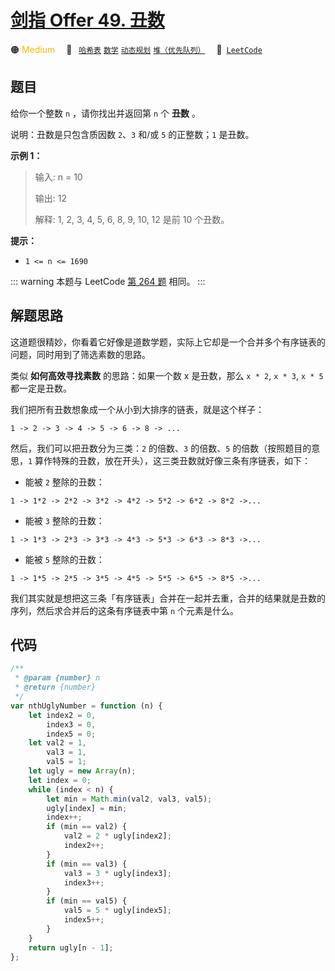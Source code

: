 # [剑指 Offer 49. 丑数](https://leetcode.cn/problems/chou-shu-lcof)

🟠 <font color=#ffb800>Medium</font>&emsp; 🔖&ensp; [`哈希表`](/outline/tag/hash-table.md) [`数学`](/outline/tag/math.md) [`动态规划`](/outline/tag/dynamic-programming.md) [`堆（优先队列）`](/outline/tag/heap-priority-queue.md)&emsp; 🔗&ensp;[`LeetCode`](https://leetcode.cn/problems/chou-shu-lcof)

## 题目

给你一个整数 `n` ，请你找出并返回第 `n` 个 **丑数** 。

说明：丑数是只包含质因数 `2`、`3` 和/或 `5` 的正整数；`1` 是丑数。

**示例 1：**

> 输入: n = 10
>
> 输出: 12
>
> 解释: 1, 2, 3, 4, 5, 6, 8, 9, 10, 12 是前 10 个丑数。

**提示：**

- `1 <= n <= 1690`

::: warning
本题与 LeetCode [第 264 题](./0264.md) 相同。
:::

## 解题思路

这道题很精妙，你看着它好像是道数学题，实际上它却是一个合并多个有序链表的问题，同时用到了筛选素数的思路。

类似 **如何高效寻找素数** 的思路：如果一个数 x 是丑数，那么 `x * 2`, `x * 3`, `x * 5` 都一定是丑数。

我们把所有丑数想象成一个从小到大排序的链表，就是这个样子：

`1 -> 2 -> 3 -> 4 -> 5 -> 6 -> 8 -> ...`

然后，我们可以把丑数分为三类：`2` 的倍数、`3` 的倍数、`5` 的倍数（按照题目的意思，`1` 算作特殊的丑数，放在开头），这三类丑数就好像三条有序链表，如下：

- 能被 `2` 整除的丑数：

`1 -> 1*2 -> 2*2 -> 3*2 -> 4*2 -> 5*2 -> 6*2 -> 8*2 ->...`

- 能被 `3` 整除的丑数：

`1 -> 1*3 -> 2*3 -> 3*3 -> 4*3 -> 5*3 -> 6*3 -> 8*3 ->...`

- 能被 `5` 整除的丑数：

`1 -> 1*5 -> 2*5 -> 3*5 -> 4*5 -> 5*5 -> 6*5 -> 8*5 ->...`

我们其实就是想把这三条「有序链表」合并在一起并去重，合并的结果就是丑数的序列，然后求合并后的这条有序链表中第 `n` 个元素是什么。

## 代码

```javascript
/**
 * @param {number} n
 * @return {number}
 */
var nthUglyNumber = function (n) {
	let index2 = 0,
		index3 = 0,
		index5 = 0;
	let val2 = 1,
		val3 = 1,
		val5 = 1;
	let ugly = new Array(n);
	let index = 0;
	while (index < n) {
		let min = Math.min(val2, val3, val5);
		ugly[index] = min;
		index++;
		if (min == val2) {
			val2 = 2 * ugly[index2];
			index2++;
		}
		if (min == val3) {
			val3 = 3 * ugly[index3];
			index3++;
		}
		if (min == val5) {
			val5 = 5 * ugly[index5];
			index5++;
		}
	}
	return ugly[n - 1];
};
```
